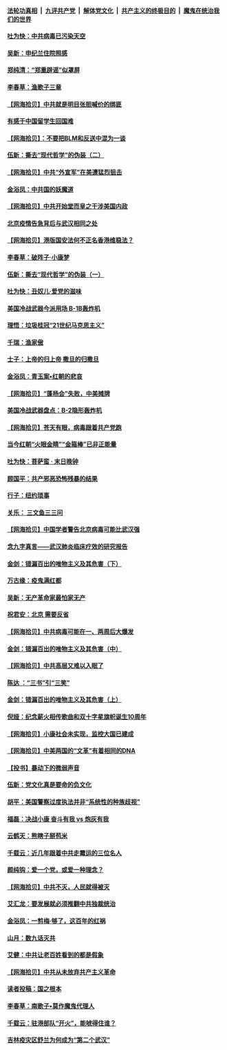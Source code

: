 ####  [法轮功真相](../../../../basic/blob/master/README.md?t=06280102) &nbsp;|&nbsp; [九评共产党](../../../../9ping.md/blob/master/README.md?t=06280102) &nbsp;|&nbsp; [解体党文化](../../../../jtdwh.md/blob/master/README.md?t=06280102)  &nbsp;|&nbsp; [共产主义的终极目的](../../../../gczydzjmd.md/blob/master/README.md?t=06280102) &nbsp;|&nbsp; [魔鬼在统治我们的世界](../../../../mgztzwmdsj.md/blob/master/README.md?t=06280102) 

#### [吐为快：中共病毒已污染天空](../pages/nsc993/n12215786.md?t=06280102) 

#### [吴新：申纪兰住院照感](../pages/nsc993/n12215730.md?t=06280102) 

#### [郑纯清：“郑重辟谣”似罩屏](../pages/nsc993/n12215700.md?t=06280102) 

#### [李春草：渔歌子三章](../pages/nsc993/n12215653.md?t=06280102) 

#### [【网海拾贝】中共就是明目张胆喊价的绑匪](../pages/nsc993/n12215381.md?t=06280102) 

#### [有感于中国留学生回国难](../pages/nsc993/n12212960.md?t=06280102) 

#### [【网海拾贝】：不要把BLM和反送中混为一谈](../pages/nsc993/n12213076.md?t=06280102) 

#### [伍新：撕去“现代哲学”的伪装（二）](../pages/nsc993/n12211310.md?t=06280102) 

#### [【网海拾贝】中共“外宣军”在美遭猛烈狙击](../pages/nsc993/n12211190.md?t=06280102) 

#### [金浴凤：中共国的妖魔道](../pages/nsc993/n12208163.md?t=06280102) 

#### [【网海拾贝】中共开始堂而皇之干涉美国内政](../pages/nsc993/n12205646.md?t=06280102) 

#### [北京疫情告急背后与武汉相同之处](../pages/nsc993/n12201610.md?t=06280102) 

#### [【网海拾贝】港版国安法何不正名香港维稳法？](../pages/nsc993/n12203675.md?t=06280102) 

#### [李春草：破阵子·小康梦](../pages/nsc993/n12202996.md?t=06280102) 

#### [伍新：撕去“现代哲学”的伪装（一）](../pages/nsc993/n12202666.md?t=06280102) 

#### [吐为快：丑奴儿·爱党的滋味](../pages/nsc993/n12202630.md?t=06280102) 

#### [美国冷战武器今派用场 B-1B轰炸机](../pages/nsc993/n12202368.md?t=06280102) 

#### [理悟：垃圾桂冠“21世纪马克思主义”](../pages/nsc993/n12201220.md?t=06280102) 

#### [千瑞：渔家傲](../pages/nsc993/n12201174.md?t=06280102) 

#### [士子：上帝的归上帝 撒旦的归撒旦](../pages/nsc993/n12199902.md?t=06280102) 

#### [金浴凤：青玉案•红朝的悲哀](../pages/nsc993/n12199650.md?t=06280102) 

#### [【网海拾贝】“蓬杨会”失败，中美摊牌](../pages/nsc993/n12199598.md?t=06280102) 

#### [美国冷战武器盘点：B-2隐形轰炸机](../pages/nsc993/n12199226.md?t=06280102) 

#### [【网海拾贝】苍天有眼，病毒跟着共产党跑](../pages/nsc993/n12197648.md?t=06280102) 

#### [当今红朝“火眼金睛”“金箍棒”已非正能量](../pages/nsc993/n12196834.md?t=06280102) 

#### [吐为快：菩萨蛮 · 末日晚钟](../pages/nsc993/n12196689.md?t=06280102) 

#### [顾国平：共产邪恶恐怖残暴的结果](../pages/nsc993/n12195238.md?t=06280102) 

#### [行子：纽约琐事](../pages/nsc993/n12194752.md?t=06280102) 

#### [关乐： 三文鱼三三问](../pages/nsc993/n12194626.md?t=06280102) 

#### [【网海拾贝】中国学者警告北京病毒可能比武汉强](../pages/nsc993/n12193964.md?t=06280102) 

#### [念九字真言——武汉肺炎临床疗效的研究报告](../pages/nsc993/n12190804.md?t=06280102) 

#### [金剑：错漏百出的唯物主义及其危害（下）](../pages/nsc993/n12191909.md?t=06280102) 

#### [万古缘：疫鬼满红都](../pages/nsc993/n12191847.md?t=06280102) 

#### [吴新：无产革命家最怕家无产](../pages/nsc993/n12191806.md?t=06280102) 

#### [祝君安：北京 需要反省](../pages/nsc993/n12191766.md?t=06280102) 

#### [【网海拾贝】中共病毒可能在一、两周后大爆发](../pages/nsc993/n12190517.md?t=06280102) 

#### [金剑：错漏百出的唯物主义及其危害（中）](../pages/nsc993/n12188778.md?t=06280102) 

#### [【网海拾贝】中共高层又难以入眠了](../pages/nsc993/n12188425.md?t=06280102) 

#### [陈达 ：“三书”引“三笑”](../pages/nsc993/n12187929.md?t=06280102) 

#### [金剑：错漏百出的唯物主义及其危害（上）](../pages/nsc993/n12186502.md?t=06280102) 

#### [倪娅：纪念薪火相传歌曲和双十字星旗帜诞生10周年](../pages/nsc993/n12186439.md?t=06280102) 

#### [【网海拾贝】小康社会未实现，监控大国已建成](../pages/nsc993/n12185468.md?t=06280102) 

#### [【网海拾贝】中美两国的“文革”有着相同的DNA](../pages/nsc993/n12184487.md?t=06280102) 

#### [【投书】暴动下的微弱声音](../pages/nsc993/n12183493.md?t=06280102) 

#### [伍新：党文化真是要命的负文化](../pages/nsc993/n12182742.md?t=06280102) 

#### [胡平：美国警察过度执法并非“系统性的种族歧视”](../pages/nsc993/n12182713.md?t=06280102) 

#### [福磊：决战小康 奋斗有我 vs 炮灰有我](../pages/nsc993/n12182693.md?t=06280102) 

#### [云鹤天：熊瞎子掰苞米](../pages/nsc993/n12182680.md?t=06280102) 

#### [千载云：近几年跟着中共走霉运的三位名人](../pages/nsc993/n12182649.md?t=06280102) 

#### [颜纯钩：爱一个党，或爱一种理念？](../pages/nsc993/n12182640.md?t=06280102) 

#### [【网海拾贝】中共不灭，人民就得被灭](../pages/nsc993/n12180698.md?t=06280102) 

#### [艾汇龙：要发展就必须推翻中共独裁统治](../pages/nsc993/n12180647.md?t=06280102) 

#### [金浴凤：一剪梅·够了，这百年的红祸](../pages/nsc993/n12180002.md?t=06280102) 

#### [山月：数九话灭共](../pages/nsc993/n12179940.md?t=06280102) 

#### [艾健：中共让老百姓看到的都是假象](../pages/nsc993/n12179778.md?t=06280102) 

#### [【网海拾贝】中共从未放弃共产主义革命](../pages/nsc993/n12176687.md?t=06280102) 

#### [读者投稿：国之根本](../pages/nsc993/n12176662.md?t=06280102) 

#### [李春草：南歌子•莫作魔鬼代理人](../pages/nsc993/n12176610.md?t=06280102) 

#### [千载云：驻港部队“开火”，能唬得住谁？](../pages/nsc993/n12176028.md?t=06280102) 

#### [吉林疫灾区舒兰为何成为“第二个武汉”](../pages/nsc993/n12172816.md?t=06280102) 

